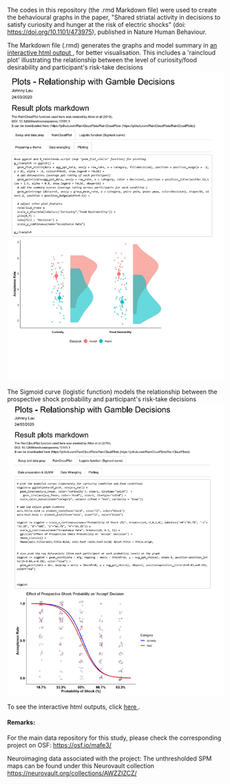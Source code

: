 The codes in this repository (the .rmd Markdown file) were used to create the behavioural graphs in the paper, "Shared striatal activity in decisions to satisfy curiosity and hunger at the risk of electric shocks" (doi: https://doi.org/10.1101/473975), published in Nature Human Behaviour.

The Markdown file (.rmd) generates the graphs and model summary in <a href="https://johnny.kinglau.info/dataviz_examples/" target="_blank"> an interactive html output </a>, for better visualisation. This includes a 'raincloud plot' illustrating the relationship between the level of curiosity/food desirability and participant's risk-take decisions
![alt text](curiosity_effect_raincloudplot.png)

The Sigmoid curve (logistic function) models the relationship between the prospective shock probability and participant's risk-take decisions
![alt text](shock_effect_sigmoidplot.png)

To see the interactive html outputs, click <a href="https://johnny.kinglau.info/dataviz_examples/" target="_blank"> here </a>.
  
  
#### Remarks:
For the main data repository for this study, please check the corresponding project on OSF: https://osf.io/mafe3/

Neuroimaging data associated with the project: The unthresholded SPM maps can be found under this Neurovault collection https://neurovault.org/collections/AWZZIZCZ/
